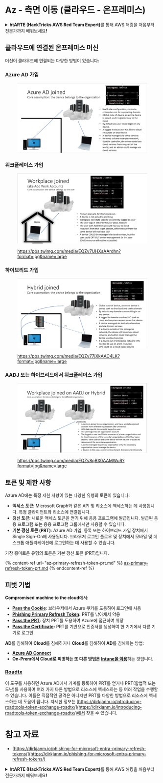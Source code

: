 # Az - 측면 이동 (클라우드 - 온프레미스)

<details>

<summary><strong>htARTE (HackTricks AWS Red Team Expert)</strong>를 통해 AWS 해킹을 처음부터 전문가까지 배워보세요<strong>!</strong></summary>

HackTricks를 지원하는 다른 방법:

* **회사를 HackTricks에서 광고하거나 HackTricks를 PDF로 다운로드**하려면 [**SUBSCRIPTION PLANS**](https://github.com/sponsors/carlospolop)를 확인하세요!
* [**공식 PEASS & HackTricks 스웨그**](https://peass.creator-spring.com)를 얻으세요.
* [**The PEASS Family**](https://opensea.io/collection/the-peass-family)를 발견하세요. 독점적인 [**NFTs**](https://opensea.io/collection/the-peass-family) 컬렉션입니다.
* 💬 [**Discord 그룹**](https://discord.gg/hRep4RUj7f) 또는 [**텔레그램 그룹**](https://t.me/peass)에 **참여**하거나 **Twitter** 🐦 [**@hacktricks_live**](https://twitter.com/hacktricks_live)을 **팔로우**하세요.
* **Hacking 트릭을 공유하려면** [**HackTricks**](https://github.com/carlospolop/hacktricks) 및 [**HackTricks Cloud**](https://github.com/carlospolop/hacktricks-cloud) github 저장소에 PR을 제출하세요.

</details>

## 클라우드에 연결된 온프레미스 머신

머신이 클라우드에 연결되는 다양한 방법이 있습니다:

### Azure AD 가입

<figure><img src="../../../.gitbook/assets/image (3) (1) (2) (1).png" alt=""><figcaption></figcaption></figure>

### 워크플레이스 가입

<figure><img src="../../../.gitbook/assets/image (1) (6).png" alt=""><figcaption><p><a href="https://pbs.twimg.com/media/EQZv7UHXsAArdhn?format=jpg&#x26;name=large">https://pbs.twimg.com/media/EQZv7UHXsAArdhn?format=jpg&#x26;name=large</a></p></figcaption></figure>

### 하이브리드 가입

<figure><img src="../../../.gitbook/assets/image (3) (2) (2).png" alt=""><figcaption><p><a href="https://pbs.twimg.com/media/EQZv77jXkAAC4LK?format=jpg&#x26;name=large">https://pbs.twimg.com/media/EQZv77jXkAAC4LK?format=jpg&#x26;name=large</a></p></figcaption></figure>

### AADJ 또는 하이브리드에서 워크플레이스 가입

<figure><img src="../../../.gitbook/assets/image (4) (3).png" alt=""><figcaption><p><a href="https://pbs.twimg.com/media/EQZv8qBX0AAMWuR?format=jpg&#x26;name=large">https://pbs.twimg.com/media/EQZv8qBX0AAMWuR?format=jpg&#x26;name=large</a></p></figcaption></figure>

## 토큰 및 제한 사항 <a href="#tokens-and-limitations" id="tokens-and-limitations"></a>

Azure AD에는 특정 제한 사항이 있는 다양한 유형의 토큰이 있습니다:

- **액세스 토큰**: Microsoft Graph와 같은 API 및 리소스에 액세스하는 데 사용됩니다. 특정 클라이언트와 리소스에 연결됩니다.
- **갱신 토큰**: 새로운 액세스 토큰을 얻기 위해 응용 프로그램에 발급됩니다. 발급된 응용 프로그램 또는 응용 프로그램 그룹에서만 사용할 수 있습니다.
- **기본 갱신 토큰 (PRT)**: Azure AD 가입, 등록 또는 하이브리드 가입 장치에서 Single Sign-On에 사용됩니다. 브라우저 로그인 플로우 및 장치에서 모바일 및 데스크톱 애플리케이션에 로그인하는 데 사용할 수 있습니다.

가장 흥미로운 유형의 토큰은 기본 갱신 토큰 (PRT)입니다.

{% content-ref url="az-primary-refresh-token-prt.md" %}
[az-primary-refresh-token-prt.md](az-primary-refresh-token-prt.md)
{% endcontent-ref %}

## 피벗 기법

**Compromised machine to the cloud**에서:

* [**Pass the Cookie**](az-pass-the-cookie.md): 브라우저에서 Azure 쿠키를 도용하여 로그인에 사용
* [**Phishing Primary Refresh Token**](az-phishing-primary-refresh-token-microsoft-entra.md)**:** PRT를 낚아채서 악용
* [**Pass the PRT**](pass-the-prt.md): 장치 PRT를 도용하여 Azure에 접근하여 위장
* [**Pass the Certificate**](az-pass-the-certificate.md)**:** PRT를 기반으로 인증서를 생성하여 한 기기에서 다른 기기로 로그인

**AD**를 침해하여 **Cloud**를 침해하거나 **Cloud**를 침해하여 **AD**를 침해하는 방법:

* [**Azure AD Connect**](azure-ad-connect-hybrid-identity/)
* **On-Prem에서 Cloud로 피벗하는 또 다른 방법은** [**Intune을 악용**](../intune.md)하는 것입니다.

### [Roadtx](https://github.com/dirkjanm/ROADtools)

이 도구를 사용하면 Azure AD에서 기계를 등록하여 PRT를 얻거나 PRT(합법적 또는 도난)를 사용하여 여러 가지 다른 방법으로 리소스에 액세스하는 등 여러 작업을 수행할 수 있습니다. 이들은 직접적인 공격은 아니지만 PRT를 다양한 방법으로 리소스에 액세스하는 데 도움이 됩니다. 자세한 정보는 [https://dirkjanm.io/introducing-roadtools-token-exchange-roadtx/](https://dirkjanm.io/introducing-roadtools-token-exchange-roadtx/)에서 찾을 수 있습니다.

# 참고 자료
* [https://dirkjanm.io/phishing-for-microsoft-entra-primary-refresh-tokens/](https://dirkjanm.io/phishing-for-microsoft-entra-primary-refresh-tokens/)

<details>

<summary><strong>htARTE (HackTricks AWS Red Team Expert)</strong>를 통해 AWS 해킹을 처음부터 전문가까지 배워보세요<strong>!</strong></summary>

HackTricks를 지원하는 다른 방법:

* **회사를 HackTricks에서 광고하거나 HackTricks를 PDF로 다운로드**하려면 [**SUBSCRIPTION PLANS**](https://github.com/sponsors/carlospolop)를 확인하세요!
* [**공식 PEASS & HackTricks 스웨그**](https://peass.creator-spring.com)를 얻으세요.
* [**The PEASS Family**](https://opensea.io/collection/the-peass-family)를 발견하세요. 독점적인 [**NFTs**](https://opensea.io/collection/the-peass-family) 컬렉션입니다.
* 💬 [**Discord 그룹**](https://discord.gg/hRep4RUj7f) 또는 [**텔레그램 그룹**](https://t.me/peass)에 **참여**하거나 **Twitter** 🐦 [**@hacktricks_live**](https://twitter.com/hacktricks_live)을 **팔로우**하세요.
* **Hacking 트릭을 공유하려면** [**HackTricks**](https://github.com/carlospolop/hacktricks) 및 [**HackTricks Cloud**](https://github.com/carlospolop/hacktricks-cloud) github 저장소에 PR을 제출하세요.

</details>
